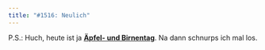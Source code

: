 ```yaml
---
title: "#1516: Neulich"
---
```


P.S.:
Huch, heute ist ja <a href="http://www.fonflatter.de/kalender"><strong>Äpfel- und Birnentag</strong></a>. 
Na dann schnurps ich mal los.

